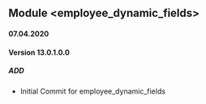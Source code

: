 ## Module <employee_dynamic_fields>

#### 07.04.2020
#### Version 13.0.1.0.0
##### ADD

- Initial Commit for employee_dynamic_fields


